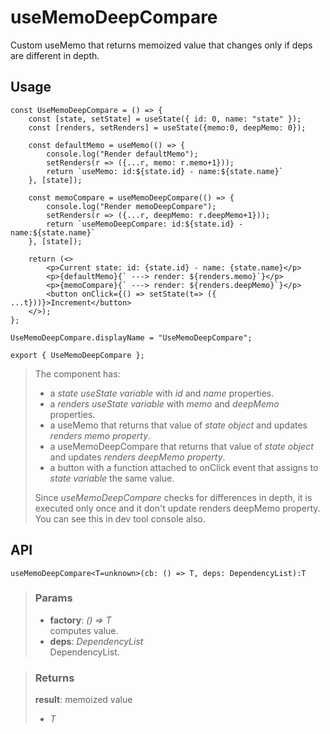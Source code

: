 # useMemoDeepCompare
Custom useMemo that returns memoized value that changes only if deps are different in depth.

## Usage

```tsx
const UseMemoDeepCompare = () => {
	const [state, setState] = useState({ id: 0, name: "state" });
	const [renders, setRenders] = useState({memo:0, deepMemo: 0});

	const defaultMemo = useMemo(() => {
		console.log("Render defaultMemo");
		setRenders(r => ({...r, memo: r.memo+1}));
		return `useMemo: id:${state.id} - name:${state.name}`
	}, [state]);

	const memoCompare = useMemoDeepCompare(() => {
		console.log("Render memoDeepCompare");
		setRenders(r => ({...r, deepMemo: r.deepMemo+1}));
		return `useMemoDeepCompare: id:${state.id} - name:${state.name}`
	}, [state]);

	return (<>
		<p>Current state: id: {state.id} - name: {state.name}</p>
		<p>{defaultMemo}{` ---> render: ${renders.memo}`}</p>
		<p>{memoCompare}{` ---> render: ${renders.deepMemo}`}</p>
		<button onClick={() => setState(t=> ({ ...t}))}>Increment</button>
	</>);
};

UseMemoDeepCompare.displayName = "UseMemoDeepCompare";

export { UseMemoDeepCompare };
```

> The component has:
> - a _state useState variable_ with _id_ and _name_ properties.
> - a _renders useState variable_ with _memo_ and _deepMemo_ properties.
> - a useMemo that returns that value of _state object_ and updates _renders memo property_.
> - a useMemoDeepCompare that returns that value of _state object_ and updates _renders deepMemo property_.
> - a button with a function attached to onClick event that assigns to _state variable_ the same value.
> 
> Since _useMemoDeepCompare_ checks for differences in depth, it is executed only once and it don't update renders deepMemo property. You can see this in dev tool console also.


## API

```tsx
useMemoDeepCompare<T=unknown>(cb: () => T, deps: DependencyList):T
```

> ### Params
>
> - __factory__: _() => T_  
computes value.
> - __deps__: _DependencyList_  
DependencyList.
>

> ### Returns
>
> __result__: memoized value
> - _T_  
>